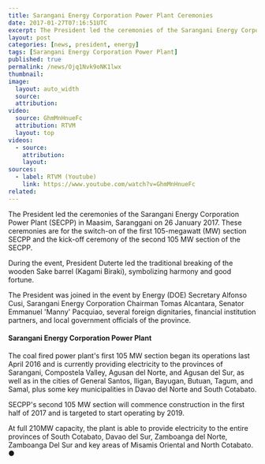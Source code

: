 ```yaml
---
title: Sarangani Energy Corporation Power Plant Ceremonies
date: 2017-01-27T07:16:51UTC
excerpt: The President led the ceremonies of the Sarangani Energy Corporation Power Plant in Maasim, Saranggani on 26 January 2017.
layout: post
categories: [news, president, energy]
tags: [Sarangani Energy Corporation Power Plant]
published: true
permalink: /news/Ojq1Nvk9oNK1lwx
thumbnail:
image:
  layout: auto_width
  source: 
  attribution: 
video:
  source: GhmMnHnueFc
  attribution: RTVM
  layout: top
videos:
  - source: 
    attribution: 
    layout: 
sources:
  - label: RTVM (Youtube)
    link: https://www.youtube.com/watch?v=GhmMnHnueFc
related:
---
```


The President led the ceremonies of the Sarangani Energy Corporation Power Plant (SECPP) in Maasim, Saranggani on 26 January 2017.
These ceremonies are for the switch-on of the first 105-megawatt (MW) section SECPP and the kick-off ceremony of the second 105 MW section of the SECPP.

During the event, President Duterte led the traditional breaking of the wooden Sake barrel (Kagami Biraki), symbolizing harmony and good fortune.

The President was joined in the event by Energy (DOE) Secretary Alfonso Cusi, Sarangani Energy Corporation Chairman Tomas Alcantara, Senator Emmanuel 'Manny' Pacquiao, several foreign dignitaries, financial institution partners, and local government officials of the province.

#### Sarangani Energy Corporation Power Plant

The coal fired power plant's first 105 MW section began its operations last April 2016 and is currently providing electricity to the provinces of Sarangani, Compostela Valley, Agusan del Norte, and Agusan del Sur, as well as in the cities of General Santos, Iligan, Bayugan, Butuan, Tagum, and Samal, plus some key municipalities in Davao del Norte and South Cotabato.

SECPP's second 105 MW section will commence construction in the first half of 2017 and is targeted to start operating by 2019.

At full 210MW capacity, the plant is able to provide electricity to the entire provinces of South Cotabato, Davao del Sur, Zamboanga del Norte, Zamboanga Del Sur and key areas of Misamis Oriental and North Cotabato.
&#x25cf;
